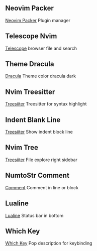 ## Neovim Packer
[Neovim Packer](https://github.com/wbthomason/packer.nvim)
Plugin manager

## Telescope Nvim
[Telescope](https://github.com/nvim-telescope/telescope.nvim)
browser file and search

## Theme Dracula
[Dracula](https://draculatheme.com/vim)
Theme color dracula dark

## Nvim Treesitter
[Treesiiter](https://github.com/nvim-treesitter/nvim-treesitter)
Treesitter for syntax highlight


## Indent Blank Line
[Treesiiter](https://github.com/lukas-reineke/indent-blankline.nvim)
Show indent block line


## Nvim Tree
[Treesiiter](https://github.com/nvim-tree/nvim-tree.lua)
File explore right sidebar


## NumtoStr Comment
[Comment](https://github.com/numToStr/Comment.nvim)
Comment in line or block

## Lualine
[Lualine](https://github.com/nvim-lualine/lualine.nvim)
Status bar in bottom

## Which Key
[Which Key](https://github.com/folke/which-key.nvim)
Pop description for keybinding

